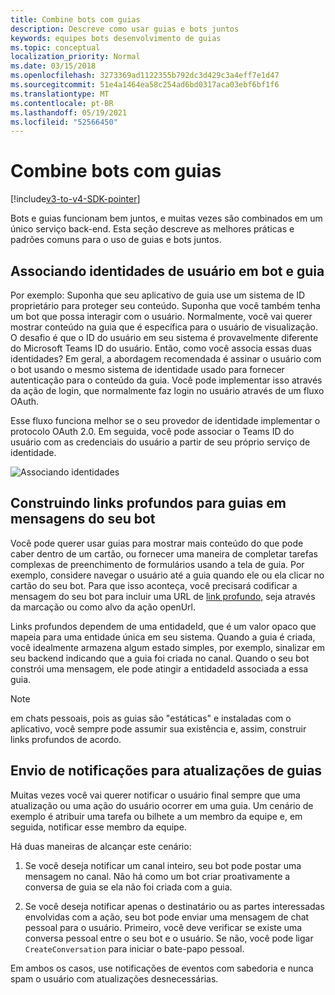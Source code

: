 ```yaml
---
title: Combine bots com guias
description: Descreve como usar guias e bots juntos
keywords: equipes bots desenvolvimento de guias
ms.topic: conceptual
localization_priority: Normal
ms.date: 03/15/2018
ms.openlocfilehash: 3273369ad1122355b792dc3d429c3a4eff7e1d47
ms.sourcegitcommit: 51e4a1464ea58c254ad6bd0317aca03ebf6bf1f6
ms.translationtype: MT
ms.contentlocale: pt-BR
ms.lasthandoff: 05/19/2021
ms.locfileid: "52566450"
---
```

# <a name="combine-bots-with-tabs"></a>Combine bots com guias

[!include[v3-to-v4-SDK-pointer](~/includes/v3-to-v4-pointer-bots.md)]

Bots e guias funcionam bem juntos, e muitas vezes são combinados em um único serviço back-end. Esta seção descreve as melhores práticas e padrões comuns para o uso de guias e bots juntos.

## <a name="associating-user-identities-across-bot-and-tab"></a>Associando identidades de usuário em bot e guia

Por exemplo: Suponha que seu aplicativo de guia use um sistema de ID proprietário para proteger seu conteúdo. Suponha que você também tenha um bot que possa interagir com o usuário. Normalmente, você vai querer mostrar conteúdo na guia que é específica para o usuário de visualização. O desafio é que o ID do usuário em seu sistema é provavelmente diferente do Microsoft Teams ID do usuário. Então, como você associa essas duas identidades?
Em geral, a abordagem recomendada é assinar o usuário com o bot usando o mesmo sistema de identidade usado para fornecer autenticação para o conteúdo da guia. Você pode implementar isso através da ação de login, que normalmente faz login no usuário através de um fluxo OAuth.

Esse fluxo funciona melhor se o seu provedor de identidade implementar o protocolo OAuth 2.0. Em seguida, você pode associar o Teams ID do usuário com as credenciais do usuário a partir de seu próprio serviço de identidade.

   ![Associando identidades](~/assets/images/bots/associating_contexts.png)

## <a name="constructing-deep-links-to-tabs-in-messages-from-your-bot"></a>Construindo links profundos para guias em mensagens do seu bot

Você pode querer usar guias para mostrar mais conteúdo do que pode caber dentro de um cartão, ou fornecer uma maneira de completar tarefas complexas de preenchimento de formulários usando a tela de guia. Por exemplo, considere navegar o usuário até a guia quando ele ou ela clicar no cartão do seu bot. Para que isso aconteça, você precisará codificar a mensagem do seu bot para incluir uma URL de [link profundo,](~/concepts/build-and-test/deep-links.md) seja através da marcação ou como alvo da ação openUrl.

Links profundos dependem de uma entidadeId, que é um valor opaco que mapeia para uma entidade única em seu sistema. Quando a guia é criada, você idealmente armazena algum estado simples, por exemplo, sinalizar em seu backend indicando que a guia foi criada no canal. Quando o seu bot constrói uma mensagem, ele pode atingir a entidadeId associada a essa guia.

> [!NOTE]
> em chats pessoais, pois as guias são "estáticas" e instaladas com o aplicativo, você sempre pode assumir sua existência e, assim, construir links profundos de acordo.

## <a name="sending-notifications-for-tab-updates"></a>Envio de notificações para atualizações de guias

Muitas vezes você vai querer notificar o usuário final sempre que uma atualização ou uma ação do usuário ocorrer em uma guia. Um cenário de exemplo é atribuir uma tarefa ou bilhete a um membro da equipe e, em seguida, notificar esse membro da equipe.

Há duas maneiras de alcançar este cenário:

1. Se você deseja notificar um canal inteiro, seu bot pode postar uma mensagem no canal. Não há como um bot criar proativamente a conversa de guia se ela não foi criada com a guia.

2. Se você deseja notificar apenas o destinatário ou as partes interessadas envolvidas com a ação, seu bot pode enviar uma mensagem de chat pessoal para o usuário. Primeiro, você deve verificar se existe uma conversa pessoal entre o seu bot e o usuário. Se não, você pode ligar `CreateConversation` para iniciar o bate-papo pessoal.

Em ambos os casos, use notificações de eventos com sabedoria e nunca spam o usuário com atualizações desnecessárias.
